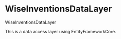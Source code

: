 # WiseInventionsDataLayer
WiseInventionsDataLayer

This is a data access layer using EntityFrameworkCore.
